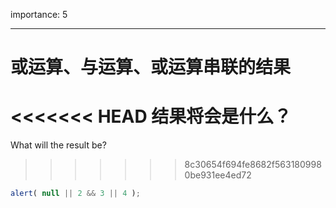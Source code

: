 importance: 5

---

# 或运算、与运算、或运算串联的结果

<<<<<<< HEAD
结果将会是什么？
=======
What will the result be?
>>>>>>> 8c30654f694fe8682f5631809980be931ee4ed72

```js
alert( null || 2 && 3 || 4 );
```

